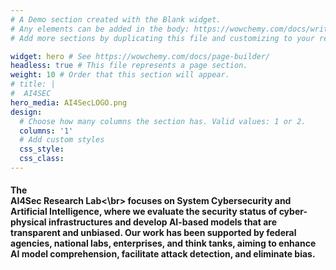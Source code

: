 ```yaml
---
# A Demo section created with the Blank widget.
# Any elements can be added in the body: https://wowchemy.com/docs/writing-markdown-latex/
# Add more sections by duplicating this file and customizing to your requirements.

widget: hero # See https://wowchemy.com/docs/page-builder/
headless: true # This file represents a page section.
weight: 10 # Order that this section will appear.
# title: |
#  AI4SEC
hero_media: AI4SecLOGO.png
design:
  # Choose how many columns the section has. Valid values: 1 or 2.
  columns: '1'
  # Add custom styles
  css_style:
  css_class:
---
```


<h4>
The <br>AI4Sec Research Lab<\br> focuses on System Cybersecurity and Artificial Intelligence, where we evaluate the security status of cyber-physical infrastructures and develop AI-based models that are transparent and unbiased. Our work has been supported by federal agencies, national labs, enterprises, and think tanks, aiming to enhance AI model comprehension, facilitate attack detection, and eliminate bias.